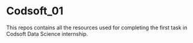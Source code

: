 # Codsoft_01
This repos contains all the resources used for completing the first task in Codsoft  Data Science internship.
